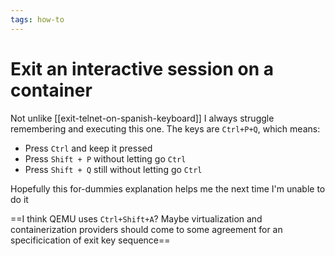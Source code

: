 ```yaml
---
tags: how-to
---
```


# Exit an interactive session on a container
Not unlike [[exit-telnet-on-spanish-keyboard]] I always struggle remembering and executing this one. The keys are `Ctrl+P+Q`, which means:

* Press `Ctrl` and keep it pressed
* Press `Shift + P` without letting go `Ctrl`
* Press `Shift + Q` still without letting go `Ctrl`

Hopefully this for-dummies explanation helps me the next time I'm unable to do it

==I think QEMU uses `Ctrl+Shift+A`? Maybe virtualization and containerization providers should come to some agreement for an specificication of exit key sequence==
